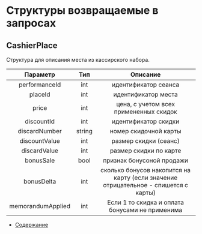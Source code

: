 Структуры возвращаемые в запросах
=====================================

CashierPlace
-------------

Структура для описания места из кассирского набора.

|  Параметр  |  Тип  	|              Описание             	|
|:----------:|:----------:	|:---------------------------------:	|
|  performanceId  |  int  	|      идентификатор сеанса       	|
|   placeId  |   int  	|        идентификатор места        	|
|    price   |    int   	|  цена, с учетом всех примененных скидок               	|
| discountId | int   	|   идентификатор скидки               	|
| discardNumber | string   	| номер скидочной карты |
| discountValue | int   	|   размер скидки (сеанс)               	|
| discardValue | int   	| размер скидки по карте |
| bonusSale | bool   	| признак бонусоной продажи |
| bonusDelta | int   	| сколько бонусов накопится на карту (если значение отрицательное - спишется с карты) |
| memorandumApplied | int | Если 1 то скидка и оплата бонусами не применима |
* [Содержание](../index)